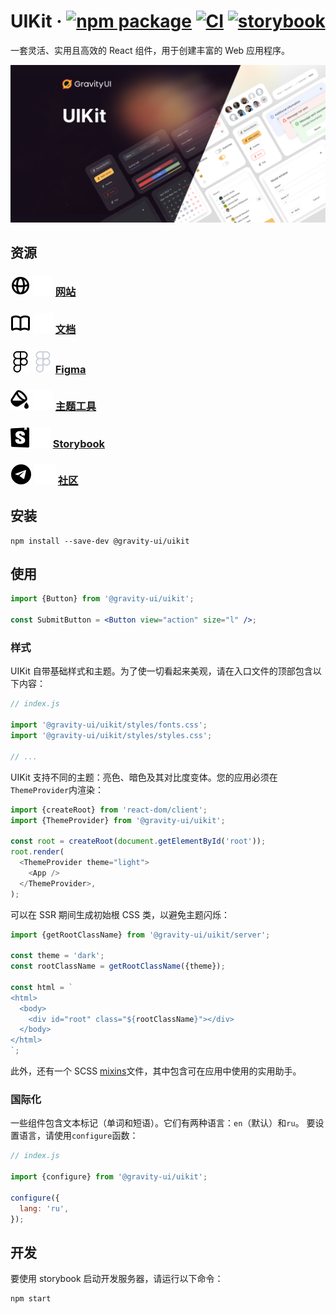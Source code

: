 # UIKit &middot; [![npm package](https://img.shields.io/npm/v/@gravity-ui/uikit)](https://www.npmjs.com/package/@gravity-ui/uikit) [![CI](https://img.shields.io/github/actions/workflow/status/gravity-ui/uikit/.github/workflows/ci.yml?branch=main&label=CI&logo=github)](https://github.com/gravity-ui/uikit/actions/workflows/ci.yml?query=branch:main) [![storybook](https://img.shields.io/badge/Storybook-deployed-ff4685)](https://preview.gravity-ui.com/uikit/)

一套灵活、实用且高效的 React 组件，用于创建丰富的 Web 应用程序。

<!--GITHUB_BLOCK-->

![Cover image](https://raw.githubusercontent.com/gravity-ui/uikit/main/docs/assets/uikit_cover.png)

## 资源

### ![Globe Logo Light](https://raw.githubusercontent.com/gravity-ui/uikit/main/docs/assets/globe_light.svg#gh-light-mode-only) ![Globe Logo Dark](https://raw.githubusercontent.com/gravity-ui/uikit/main/docs/assets/globe_dark.svg#gh-dark-mode-only) [网站](https://gravity-ui.com)

### ![Documentation Logo Light](https://raw.githubusercontent.com/gravity-ui/uikit/main/docs/assets/book-open_light.svg#gh-light-mode-only) ![Documentation Logo Dark](https://raw.githubusercontent.com/gravity-ui/uikit/main/docs/assets/book-open_dark.svg#gh-dark-mode-only) [文档](https://gravity-ui.com/components/uikit/alert)

### ![Figma Logo Light](https://raw.githubusercontent.com/gravity-ui/uikit/main/docs/assets/figma_light.svg#gh-light-mode-only) ![Figma Logo Dark](https://raw.githubusercontent.com/gravity-ui/uikit/main/docs/assets/figma_dark.svg#gh-dark-mode-only) [Figma](<https://www.figma.com/community/file/1271150067798118027/Gravity-UI-Design-System-(Beta)>)

### ![Themer Logo Light](https://raw.githubusercontent.com/gravity-ui/uikit/main/docs/assets/bucket-paint_light.svg#gh-light-mode-only) ![Themer Logo Dark](https://raw.githubusercontent.com/gravity-ui/uikit/main/docs/assets/bucket-paint_dark.svg#gh-dark-mode-only) [主题工具](https://gravity-ui.com/themer)

### ![Storybook Logo Light](https://raw.githubusercontent.com/gravity-ui/uikit/main/docs/assets/storybook_light.svg#gh-light-mode-only) ![Storybook Logo Dark](https://raw.githubusercontent.com/gravity-ui/uikit/main/docs/assets/storybook_dark.svg#gh-dark-mode-only) [Storybook](https://preview.gravity-ui.com/uikit/)

### ![Community Logo Light](https://raw.githubusercontent.com/gravity-ui/uikit/main/docs/assets/telegram_light.svg#gh-light-mode-only) ![Community Logo Dark](https://raw.githubusercontent.com/gravity-ui/uikit/main/docs/assets/telegram_dark.svg#gh-dark-mode-only) [社区](https://t.me/gravity_ui)

<!--/GITHUB_BLOCK-->

## 安装

```shell
npm install --save-dev @gravity-ui/uikit
```

## 使用

```jsx
import {Button} from '@gravity-ui/uikit';

const SubmitButton = <Button view="action" size="l" />;
```

### 样式

UIKit 自带基础样式和主题。为了使一切看起来美观，请在入口文件的顶部包含以下内容：

```js
// index.js

import '@gravity-ui/uikit/styles/fonts.css';
import '@gravity-ui/uikit/styles/styles.css';

// ...
```

UIKit 支持不同的主题：亮色、暗色及其对比度变体。您的应用必须在`ThemeProvider`内渲染：

```js
import {createRoot} from 'react-dom/client';
import {ThemeProvider} from '@gravity-ui/uikit';

const root = createRoot(document.getElementById('root'));
root.render(
  <ThemeProvider theme="light">
    <App />
  </ThemeProvider>,
);
```

可以在 SSR 期间生成初始根 CSS 类，以避免主题闪烁：

```js
import {getRootClassName} from '@gravity-ui/uikit/server';

const theme = 'dark';
const rootClassName = getRootClassName({theme});

const html = `
<html>
  <body>
    <div id="root" class="${rootClassName}"></div>
  </body>
</html>
`;
```

此外，还有一个 SCSS [mixins](styles/mixins.scss)文件，其中包含可在应用中使用的实用助手。

### 国际化

一些组件包含文本标记（单词和短语）。它们有两种语言：`en`（默认）和`ru`。
要设置语言，请使用`configure`函数：

```js
// index.js

import {configure} from '@gravity-ui/uikit';

configure({
  lang: 'ru',
});
```

## 开发

要使用 storybook 启动开发服务器，请运行以下命令：

```shell
npm start
```
